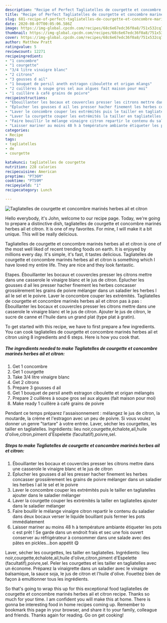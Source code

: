 ```yaml
---
description: "Recipe of Perfect Tagliatelles de courgette et concombre marinés herbes ail et citron"
title: "Recipe of Perfect Tagliatelles de courgette et concombre marinés herbes ail et citron"
slug: 681-recipe-of-perfect-tagliatelles-de-courgette-et-concombre-marines-herbes-ail-et-citron
date: 2020-08-07T00:05:06.586Z
image: https://img-global.cpcdn.com/recipes/68c6e67edc36f0a8/751x532cq70/tagliatelles-de-courgette-et-concombre-marines-herbes-ail-et-citron-photo-principale-de-la-recette.jpg
thumbnail: https://img-global.cpcdn.com/recipes/68c6e67edc36f0a8/751x532cq70/tagliatelles-de-courgette-et-concombre-marines-herbes-ail-et-citron-photo-principale-de-la-recette.jpg
cover: https://img-global.cpcdn.com/recipes/68c6e67edc36f0a8/751x532cq70/tagliatelles-de-courgette-et-concombre-marines-herbes-ail-et-citron-photo-principale-de-la-recette.jpg
author: Matthew Pratt
ratingvalue: 5
reviewcount: 12271
recipeingredient:
- "1 concombre"
- "1 courgette"
- "3/4 litre vinaigre blanc"
- "2 citrons"
- "3 gousses d ail"
- "1 bouquet de persil aneth estragon ciboulette et origan mlangs"
- "2 cuillères à soupe gros sel aux algues fait maison pour moi"
- "1 cuillère à café grains de poivre"
recipeinstructions:
- "Ébouillanter les bocaux et couvercles presser les citrons mettre dans une casserole le vinaigre blanc et le jus de citron"
- "Éplucher les gousses d ail les presser hacher finement les herbes concasser grossièrement les grains de poivre mélanger dans un saladier les herbes l ail le sel et le poivre"
- "Laver le concombre couper les extrémités puis le tailler en tagliatelles ajouter dans le saladier mélanger"
- "Laver la courgette couper les extrémités la tailler en tagliatelles ajouter dans le saladier mélanger"
- "Faire bouillir le mélange vinaigre citron repartir le contenu du saladier dans deux bocaux verser le liquide bouillant puis fermer les pots immédiatement"
- "Laisser mariner au moins 48 h à température ambiante étiqueter les pots c est prêt ! Se garde dans un endroit frais et sec une fois ouvert conserver au réfrigérateur à consommer dans une salade avec des pâtes en pickles...bon appétit 😋"
categories:
- Recipe
tags:
- tagliatelles
- de
- courgette

katakunci: tagliatelles de courgette 
nutrition: 228 calories
recipecuisine: American
preptime: "PT36M"
cooktime: "PT59M"
recipeyield: "1"
recipecategory: Lunch

---
```



![Tagliatelles de courgette et concombre marinés herbes ail et citron](https://img-global.cpcdn.com/recipes/68c6e67edc36f0a8/751x532cq70/tagliatelles-de-courgette-et-concombre-marines-herbes-ail-et-citron-photo-principale-de-la-recette.jpg)

Hello everybody, it's John, welcome to our recipe page. Today, we're going to prepare a distinctive dish, tagliatelles de courgette et concombre marinés herbes ail et citron. It is one of my favorites. For mine, I will make it a bit unique. This will be really delicious.

Tagliatelles de courgette et concombre marinés herbes ail et citron is one of the most well liked of recent trending foods on earth. It is enjoyed by millions every day. It's simple, it's fast, it tastes delicious. Tagliatelles de courgette et concombre marinés herbes ail et citron is something which I have loved my entire life. They are nice and they look fantastic.

Etapes. Ébouillanter les bocaux et couvercles presser les citrons mettre dans une casserole le vinaigre blanc et le jus de citron. Éplucher les gousses d ail les presser hacher finement les herbes concasser grossièrement les grains de poivre mélanger dans un saladier les herbes l ail le sel et le poivre. Laver le concombre couper les extrémités. Tagliatelles de courgette et concombre marinés herbes ail et citron pas à pas : Ébouillanter les bocaux et couvercles presser les citrons mettre dans une casserole le vinaigre blanc et le jus de citron. Ajouter le jus de citron, le sucre de canne et l&#39;huile dans un grand plat (type plat à gratin).


To get started with this recipe, we have to first prepare a few ingredients. You can cook tagliatelles de courgette et concombre marinés herbes ail et citron using 8 ingredients and 6 steps. Here is how you cook that.

<!--inarticleads1-->

##### The ingredients needed to make Tagliatelles de courgette et concombre marinés herbes ail et citron:

1. Get 1 concombre
1. Get 1 courgette
1. Take 3/4 litre vinaigre blanc
1. Get 2 citrons
1. Prepare 3 gousses d ail
1. Get 1 bouquet de persil aneth estragon ciboulette et origan mélangés
1. Prepare 2 cuillères à soupe gros sel aux algues (fait maison pour moi)
1. Make ready 1 cuillère à café grains de poivre


Pendant ce temps préparez l&#39;assaisonnement : mélangez le jus de citron, la moutarde, la crème et l&#39;estragon avec un peu de poivre. Si vous voulez donner un genre &#34;tartare&#34; à votre entrée. Laver, sécher les courgettes, les tailler en tagliatelles. Ingrédients: lieu noir,courgette,échalote,ail,huile d&#39;olive,citron,piment d&#39;Espelette (facultatif),poivre,sel. 

<!--inarticleads2-->

##### Steps to make Tagliatelles de courgette et concombre marinés herbes ail et citron:

1. Ébouillanter les bocaux et couvercles presser les citrons mettre dans une casserole le vinaigre blanc et le jus de citron
1. Éplucher les gousses d ail les presser hacher finement les herbes concasser grossièrement les grains de poivre mélanger dans un saladier les herbes l ail le sel et le poivre
1. Laver le concombre couper les extrémités puis le tailler en tagliatelles ajouter dans le saladier mélanger
1. Laver la courgette couper les extrémités la tailler en tagliatelles ajouter dans le saladier mélanger
1. Faire bouillir le mélange vinaigre citron repartir le contenu du saladier dans deux bocaux verser le liquide bouillant puis fermer les pots immédiatement
1. Laisser mariner au moins 48 h à température ambiante étiqueter les pots c est prêt ! Se garde dans un endroit frais et sec une fois ouvert conserver au réfrigérateur à consommer dans une salade avec des pâtes en pickles...bon appétit 😋


Laver, sécher les courgettes, les tailler en tagliatelles. Ingrédients: lieu noir,courgette,échalote,ail,huile d&#39;olive,citron,piment d&#39;Espelette (facultatif),poivre,sel. Peler les courgettes et les tailler en tagliatelles avec un économe. Préparez la vinaigrette dans un saladier avec le vinaigre balsamique, la sauce soja, le jus de citron et l&#39;huile d&#39;olive. Fouettez bien de façon à emultionner tous les ingrédients. 

So that's going to wrap this up for this exceptional food tagliatelles de courgette et concombre marinés herbes ail et citron recipe. Thanks so much for your time. I am confident you will make this at home. There is gonna be interesting food in home recipes coming up. Remember to bookmark this page in your browser, and share it to your family, colleague and friends. Thanks again for reading. Go on get cooking!
